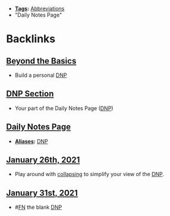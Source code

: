 - **[Tags](<Tags.md>):** [Abbreviations](<Abbreviations.md>)
- "Daily Notes Page"

# Backlinks
## [Beyond the Basics](<Beyond the Basics.md>)
- Build a personal [DNP](<DNP.md>)

## [DNP Section](<DNP Section.md>)
- Your part of the Daily Notes Page ([DNP](<DNP.md>))

## [Daily Notes Page](<Daily Notes Page.md>)
- **[Aliases](<Aliases.md>):** [DNP](<DNP.md>)

## [January 26th, 2021](<January 26th, 2021.md>)
- Play around with [collapsing](<collapsing.md>) to simplify your view of the [DNP](<DNP.md>).

## [January 31st, 2021](<January 31st, 2021.md>)
- #[FN](<FN.md>) the blank [DNP](<DNP.md>)

